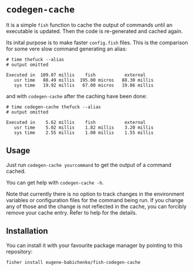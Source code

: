 # `codegen-cache`

It is a simple `fish` function to cache the output of commands until an
executable is updated. Then the code is re-generated and cached again.

Its inital purpose is to make faster `config.fish` files. This is the
comparison for some vere slow command generating an alias:

```
# time thefuck --alias
# output omitted

Executed in  109.07 millis    fish           external
   usr time   88.49 millis  195.00 micros   88.30 millis
   sys time   19.92 millis   67.00 micros   19.86 millis
```

and with `codegen-cache` after the caching have been done:

```
# time codegen-cache thefuck --alias
# output omitted

Executed in    5.62 millis    fish           external
   usr time    5.02 millis    1.82 millis    3.20 millis
   sys time    2.55 millis    1.00 millis    1.55 millis
```

## Usage

Just run `codegen-cache yourcommand` to get the output of a command cached.

You can get help with `codegen-cache -h`.

Note that currently there is no option to track changes in the environment
variables or configuration files for the command being run. If you change any
of those and the change is not reflected in the cache, you can forcibly remove
your cache entry. Refer to help for the details.

## Installation

You can install it with your favourite package manager by pointing to this
repository:

    fisher install eugene-babichenko/fish-codegen-cache
